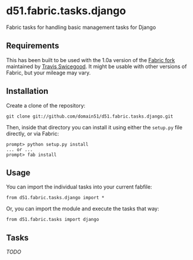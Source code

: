 d51.fabric.tasks.django
=========================
Fabric tasks for handling basic management tasks for Django


Requirements
------------
This has been built to be used with the 1.0a version of the [Fabric fork][]
maintained by [Travis Swicegood][].  It might be usable with other versions of
Fabric, but your mileage may vary.


Installation
------------
Create a clone of the repository:

    git clone git://github.com/domain51/d51.fabric.tasks.django.git

Then, inside that directory you can install it using either the `setup.py` file
directly, or via Fabric:

    prompt> python setup.py install
    ... or ...
    prompt> fab install

Usage
-----
You can import the individual tasks into your current fabfile:

    from d51.fabric.tasks.django import *

Or, you can import the module and execute the tasks that way:

    from d51.fabric.tasks import django


Tasks
-----
_TODO_

[Fabric fork]: http://github.com/tswicegood/fabric
[Travis Swicegood]: http://www.travisswicegood/
